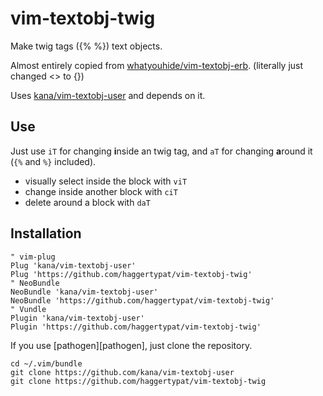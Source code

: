 # vim-textobj-twig
Make twig tags ({% %}) text objects.

Almost entirely copied from [whatyouhide/vim-textobj-erb](https://github.com/whatyouhide/vim-textobj-erb). (literally just changed <> to {})

Uses [kana/vim-textobj-user](https://github.com/kana/vim-textobj-entire) and depends on it.

## Use
Just use `iT` for changing <b>i</b>nside an twig tag, and `aT` for changing
<b>a</b>round it (`{%` and `%}` included).

- visually select inside the block with `viT`
- change inside another block with `ciT`
- delete around a block with `daT`


## Installation

``` viml
" vim-plug
Plug 'kana/vim-textobj-user'
Plug 'https://github.com/haggertypat/vim-textobj-twig'
" NeoBundle
NeoBundle 'kana/vim-textobj-user'
NeoBundle 'https://github.com/haggertypat/vim-textobj-twig'
" Vundle
Plugin 'kana/vim-textobj-user'
Plugin 'https://github.com/haggertypat/vim-textobj-twig'
```

If you use [pathogen][pathogen], just clone the repository.

```
cd ~/.vim/bundle
git clone https://github.com/kana/vim-textobj-user
git clone https://github.com/haggertypat/vim-textobj-twig
```


